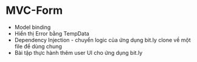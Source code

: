 # MVC-Form

- Model binding
- Hiển thị Error bằng TempData
- Dependency Injection - chuyển logic của ứng dụng bit.ly clone về một file để dùng chung
- Bài tập thực hành thêm user UI cho ứng dụng bit.ly
